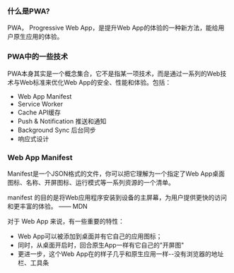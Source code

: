 ### 什么是PWA?

PWA， Progressive Web App，是提升Web App的体验的一种新方法，能给用户原生应用的体验。

### PWA中的一些技术

PWA本身其实是一个概念集合，它不是指某一项技术，而是通过一系列的Web技术与Web标准来优化Web App的安全、性能和体验。包括：

* Web App Manifest
* Service Worker
* Cache API缓存
* Push & Notification 推送和通知
* Background Sync 后台同步
* 响应式设计


### Web App Manifest

Manifest是一个JSON格式的文件，你可以把它理解为一个指定了Web App桌面图标、名称、开屏图标、运行模式等一系列资源的一个清单。

manifest 的目的是将Web应用程序安装到设备的主屏幕，为用户提供更快的访问和更丰富的体验。 —— MDN
 
对于 Web App 来说，有一些重要的特性：

* Web App可以被添加到桌面并有它自己的应用图标；
* 同时，从桌面开启时，回合原生App一样有它自己的"开屏图"
* 更进一步，这个Web App在的样子几乎和原生应用一样--没有浏览器的地址栏、工具条